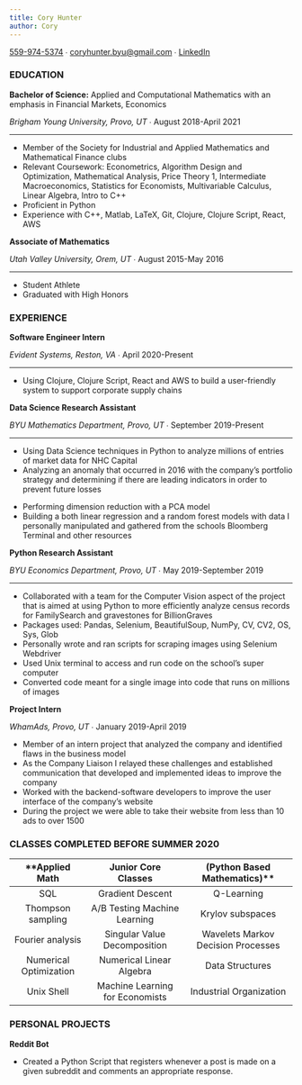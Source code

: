 ```yaml
---
title: Cory Hunter
author: Cory
---
```

[559-974-5374](tel:5599745374) ∙ <coryhunter.byu@gmail.com> ∙ [LinkedIn](https://linkedin.com/in/coryrhunter)

### EDUCATION

**Bachelor of Science:** Applied and Computational Mathematics with an emphasis in Financial Markets, Economics

*Brigham Young University, Provo, UT* ∙ August 2018-April 2021

---

   * Member of the Society for Industrial and Applied Mathematics and Mathematical Finance clubs  
   * Relevant Coursework: Econometrics, Algorithm Design and Optimization, Mathematical Analysis, Price Theory 1, Intermediate Macroeconomics, Statistics for Economists, Multivariable Calculus, Linear Algebra, Intro to C++  
   * Proficient in Python  
   * Experience with C++, Matlab, LaTeX, Git, Clojure, Clojure Script, React, AWS  

**Associate of Mathematics**

*Utah Valley University, Orem, UT* ∙ August 2015-May 2016

---

   * Student Athlete  
   * Graduated with High Honors  

### EXPERIENCE
**Software Engineer Intern**

*Evident Systems, Reston, VA* ∙ April 2020-Present

---

   + Using Clojure, Clojure Script, React and AWS to build a user-friendly system to support corporate supply chains  

**Data Science Research Assistant**

*BYU Mathematics Department, Provo, UT* ∙ September 2019-Present

---

   + Using Data Science techniques in Python to analyze millions of entries of market data for NHC Capital    
   + Analyzing an anomaly that occurred in 2016 with the company’s portfolio strategy and determining if there   are leading indicators in order to prevent future losses    
   * Performing dimension reduction with a PCA model  
   * Building a both linear regression and a random forest models with data I personally manipulated and gathered from the schools Bloomberg Terminal and other resources  

**Python Research Assistant**

*BYU Economics Department, Provo, UT* ∙ May 2019-September 2019

---

   * Collaborated with a team for the Computer Vision aspect of the project that is aimed at using Python to more efficiently analyze census records for FamilySearch and gravestones for BillionGraves  
   * Packages used: Pandas, Selenium, BeautifulSoup, NumPy, CV, CV2, OS, Sys, Glob  
   * Personally wrote and ran scripts for scraping images using Selenium Webdriver  
   * Used Unix terminal to access and run code on the school’s super computer  
   * Converted code meant for a single image into code that runs on millions of images  

**Project Intern**

*WhamAds, Provo, UT* ∙ January 2019-April 2019
   * Member of an intern project that analyzed the company and identified flaws in the business model  
   * As the Company Liaison I relayed these challenges and established communication that developed and implemented ideas to improve the company  
   * Worked with the backend-software developers to improve the user interface of the company’s website  
   * During the project we were able to take their website from less than 10 ads to over 1500  

### CLASSES COMPLETED BEFORE SUMMER 2020

| **Applied Math | Junior Core Classes | (Python Based Mathematics)** |
|:------------:|:------------:|:------------:|
| SQL | Gradient Descent | Q-Learning |
| Thompson sampling | A/B Testing	Machine Learning |   Krylov subspaces |
| Fourier analysis | Singular Value Decomposition | Wavelets	Markov Decision Processes |
| Numerical Optimization | Numerical Linear Algebra | Data Structures |
| Unix Shell | Machine Learning for Economists | Industrial Organization |

### PERSONAL PROJECTS

**Reddit Bot**
   * Created a Python Script that registers whenever a post is made on a given subreddit and comments an appropriate response.
